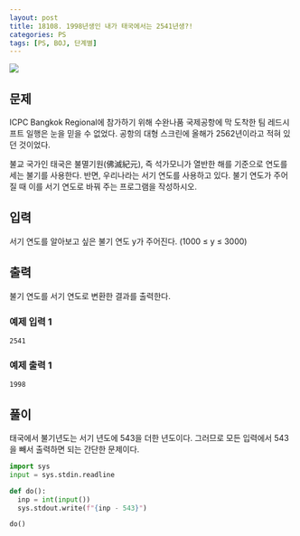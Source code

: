 ```yaml
---
layout: post
title: 18108. 1998년생인 내가 태국에서는 2541년생?!
categories: PS
tags: [PS, BOJ, 단계별]
---
```


<img src="https://onlinejudgeimages.s3-ap-northeast-1.amazonaws.com/images/boj-og.png" />

## 문제

ICPC Bangkok Regional에 참가하기 위해 수완나품 국제공항에 막 도착한 팀 레드시프트 일행은 눈을 믿을 수 없었다. 공항의 대형 스크린에 올해가 2562년이라고 적혀 있던 것이었다.

불교 국가인 태국은 불멸기원(佛滅紀元), 즉 석가모니가 열반한 해를 기준으로 연도를 세는 불기를 사용한다. 반면, 우리나라는 서기 연도를 사용하고 있다. 불기 연도가 주어질 때 이를 서기 연도로 바꿔 주는 프로그램을 작성하시오.

## 입력

서기 연도를 알아보고 싶은 불기 연도 y가 주어진다. (1000 ≤ y ≤ 3000)

## 출력

불기 연도를 서기 연도로 변환한 결과를 출력한다.

### 예제 입력 1

```
2541
```

### 예제 출력 1

```
1998
```

## 풀이

태국에서 불기년도는 서기 년도에 543을 더한 년도이다.
그러므로 모든 입력에서 543을 빼서 출력하면 되는 간단한 문제이다.

```python
import sys
input = sys.stdin.readline

def do():
  inp = int(input())
  sys.stdout.write(f"{inp - 543}")

do()

```
